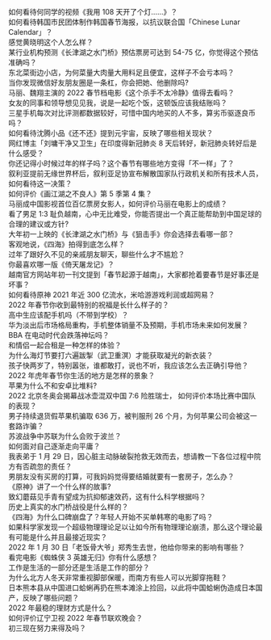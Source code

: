 如何看待何同学的视频《我用 108 天开了个灯......》？  
如何看待韩国市民团体制作韩国春节海报，以抗议联合国「Chinese Lunar Calendar」？  
感觉黄晓明这个人怎么样？  
某行业机构预测《长津湖之水门桥》预估票房可达到 54-75 亿，你觉得这个预估准确吗？  
东北菜街边小店，为何菜量大肉量大用料足且便宜，这样子不会亏本吗？  
当你发现微信好友朋友圈是一条杠，你会把她、他删除吗?  
马丽、魏翔主演的 2022 春节档电影《这个杀手不太冷静》值得去看吗？  
女友的同事和领导想见见我，说是一起吃个饭，这顿饭应该我结账吗？  
三星手机每次对比评测都数据较好，可惜中国内地买的人不多，算劣币驱逐良币吗？  
如何看待沈腾小品《还不还》提到元宇宙，反映了哪些相关现状？  
网红博主「刘墉干净又卫生」在印度得新冠肺炎 8 天后转好，新冠肺炎转好后是什么感受？  
你还记得小时候过年的样子吗？这个春节有哪些地方变得「不一样」了？  
叙利亚提前无缘世界杯后，叙利亚足协宣布解散国家队行政机关和所有技术人员，如何看待这一决策？  
如何评价《画江湖之不良人》第 5 季第 4 集？  
马丽成中国影视首位百亿票房女影人，如何评价马丽在电影上的成绩？  
看了男足 1:3 耻负越南，心中无比难受，你能否提出一个真正能帮助到中国足球的合理的建议或方针?  
大年初一上映的《长津湖之水门桥》与《狙击手》你会选择去看哪一部？  
客观地说，《四海》拍得到底怎么样？  
过年了跟好久不见的亲戚朋友聊天，聊些什么才不尴尬？  
你最喜欢哪一版《倚天屠龙记》？  
越南官方网站年初一刊文提到「春节起源于越南」，大家都抢着要春节是好事还是坏事？  
如何看待原神 2021 年近 300 亿流水，米哈游游戏利润或超网易？  
2022 年春节你收到最特别的祝福是长什么样子的？  
高中生应该配手机吗（不带到学校）？  
华为淡出后市场格局重构，手机整体销量不及预期，手机市场未来如何发展？  
BBA 在电动时代会跌落神坛吗？  
和情侣一起合租是一种怎样的体验？  
为什么海灯节要打六遍跋掣（武卫重溟）才能获取凝光的新衣装？  
孩子快两岁了，特别嚣张，谁都敢打，说也不听，我应该怎么去正确引导他？  
2022 年虎年春节你生活的地方是怎样的景象？  
苹果为什么不和安卓比堆料?  
2022 北京冬奥会揭幕战冰壶混双中国 7:6 险胜瑞士， 如何评价本场比赛中国队的表现？  
男子持续退货假苹果机骗取 636 万，被判服刑 26 个月，为何苹果公司会被这一套路诈骗？  
苏波战争中苏联为什么会败于波兰？  
如何面对自己逐渐走向平庸？  
我表弟于 1 月 29 日，因心脏主动脉破裂抢救无效而去，想请教一下各位过程中院方有否疏忽的责任？  
男朋友没有买房的打算，可我妈妈觉得要结婚就要有一套房子，怎么办？  
《原神》讲了一个什么样的故事?  
致幻蘑菇见手青有望成为抗抑郁速效药，这有什么科学根据吗？  
历史上真实的水门桥战役是什么样的？  
《四海》为什么口碑崩盘了？年轻人开始不买单韩寒的电影了吗？  
如果科学家发现一个超级物理理论足以让如今所有物理理论崩溃，那么这个理论最有可能是什么并且最接近现实？  
2022 年 1 月 30 日「老饭骨大爷」郑秀生去世，他给你带来的影响有哪些？  
看完电影《蜘蛛侠 3 英雄无归》你有什么感想？  
工作是生活的一部分还是生活是工作的部分？  
为什么北方人冬天非常重视脚部保暖，而南方有些人可以光脚穿拖鞋？  
日本熊本县从中国进口蛤蜊再扔在熊本滩涂上捡回，以此将中国蛤蜊伪造成日本国产，反映了哪些问题？  
2022 年最稳的理财方式是什么？  
如何评价辽宁卫视 2022 年春节联欢晚会？  
初三现在努力来得及吗？  

